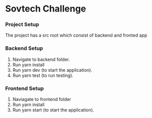 # Sovtech Challenge


### Project Setup
The project has a src root which consist of backend and fronted app

### Backend Setup
1. Navigate to backend folder.
2. Run yarn install
3. Run yarn dev (to start the application).
4. Run yarn test (to run testing).


### Frontend Setup
1. Naviagate to frontend folder
2. Run yarn install
3. Run yarn start (to start the application).